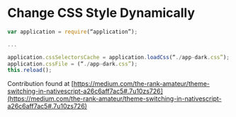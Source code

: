 # Change CSS Style Dynamically
```javascript
var application = require(“application”);

...

application.cssSelectorsCache = application.loadCss(“./app-dark.css”);
application.cssFile = (“./app-dark.css”);
this.reload();
```

Contribution found at [https://medium.com/the-rank-amateur/theme-switching-in-nativescript-a26c6aff7ac5#.7u10zs726](https://medium.com/the-rank-amateur/theme-switching-in-nativescript-a26c6aff7ac5#.7u10zs726)